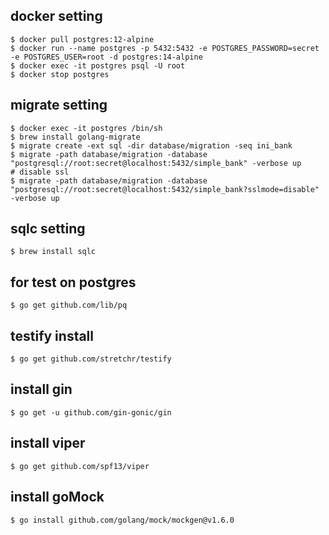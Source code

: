## docker setting
```shell
$ docker pull postgres:12-alpine
$ docker run --name postgres -p 5432:5432 -e POSTGRES_PASSWORD=secret -e POSTGRES_USER=root -d postgres:14-alpine
$ docker exec -it postgres psql -U root
$ docker stop postgres
```

## migrate setting
```shell
$ docker exec -it postgres /bin/sh
$ brew install golang-migrate
$ migrate create -ext sql -dir database/migration -seq ini_bank
$ migrate -path database/migration -database "postgresql://root:secret@localhost:5432/simple_bank" -verbose up
# disable ssl
$ migrate -path database/migration -database "postgresql://root:secret@localhost:5432/simple_bank?sslmode=disable" -verbose up

```


## sqlc setting
```shell
$ brew install sqlc

```


## for test on postgres
```shell
$ go get github.com/lib/pq
```


## testify install
```shell
$ go get github.com/stretchr/testify
```


## install gin
```shell
$ go get -u github.com/gin-gonic/gin
```

## install viper
```shell
$ go get github.com/spf13/viper
```


## install goMock
```shell
$ go install github.com/golang/mock/mockgen@v1.6.0
```